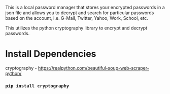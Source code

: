 This is a local password manager that stores your encrypted passwords in a json file and allows you to decrypt
and search for particular passwords based on the account, i.e. G-Mail, Twitter, Yahoo, Work, School, etc.

This utilizes the python cryptography library to encrypt and decrypt passwords.

# Install Dependencies

cryptography - https://realpython.com/beautiful-soup-web-scraper-python/
### `pip install cryptography `
